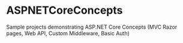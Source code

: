 # ASPNETCoreConcepts
Sample projects demonstrating ASP.NET Core Concepts (MVC Razor pages, Web API, Custom Middleware, Basic Auth)
